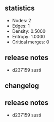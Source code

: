 ## statistics
- Nodes: 2
- Edges: 1
- Density: 0.5000
- Entropy: 1.0000
- Critical merges: 0

## release notes
- d237159 susti

## changelog
## release notes
- d237159 susti
